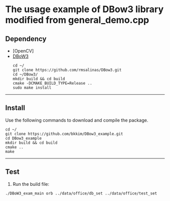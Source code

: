 # The usage example of DBow3 library modified from general_demo.cpp 
## Dependency

- [OpenCV]
- [DBoW3](https://github.com/rmsalinas/DBow3)
  ```
  cd ~/
  git clone https://github.com/rmsalinas/DBow3.git
  cd ~/DBow3/
  mkdir build && cd build
  cmake -DCMAKE_BUILD_TYPE=Release ..
  sudo make install
  ```

---
## Install

Use the following commands to download and compile the package.

```
cd ~/
git clone https://github.com/bkkim/DBow3_example.git
cd DBow3_example
mkdir build && cd build
cmake ..
make
```

---
## Test

1. Run the build file:
```
./DBoW3_exam_main orb ../data/office/db_set ../data/office/test_set
```